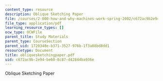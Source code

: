 ```yaml
---
content_type: resource
description: Oblique Sketching Paper
file: /courses/2-000-how-and-why-machines-work-spring-2002/c672ac9b2e94be608c87d42844ba936e_obliquesketchingpaper.pdf
file_type: application/pdf
learning_resource_types: []
ocw_type: OCWFile
parent_title: Study Materials
parent_type: CourseSection
parent_uid: 1720348e-b371-3527-976b-1f3a88bd8dd1
resourcetype: Document
title: obliquesketchingpaper.pdf
uid: c672ac9b-2e94-be60-8c87-d42844ba936e
---
```

Oblique Sketching Paper

